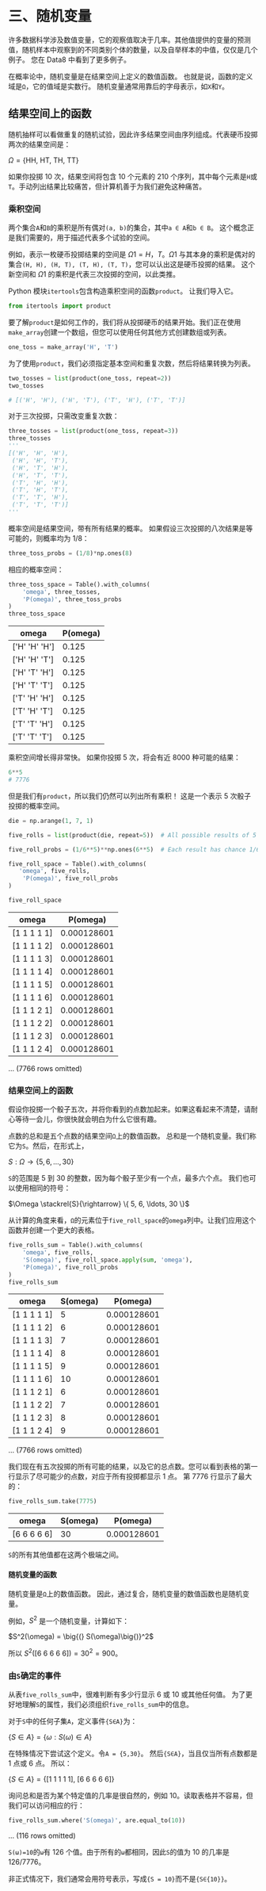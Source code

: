 # 三、随机变量

许多数据科学涉及数值变量，它的观察值取决于几率。其他值提供的变量的预测值，随机样本中观察到的不同类别个体的数量，以及自举样本的中值，仅仅是几个例子。 您在 Data8 中看到了更多例子。

在概率论中，随机变量是在结果空间上定义的数值函数。 也就是说，函数的定义域是`Ω`，它的值域是实数行。 随机变量通常用靠后的字母表示，如`X`和`Y`。

## 结果空间上的函数

随机抽样可以看做重复的随机试验，因此许多结果空间由序列组成。代表硬币投掷两次的结果空间是：

$\Omega = \{ \text{HH, HT, TH, TT} \}$

如果你投掷 10 次，结果空间将包含 10 个元素的 210 个序列，其中每个元素是`H`或`T`。手动列出结果比较痛苦，但计算机善于为我们避免这种痛苦。

### 乘积空间

两个集合`A`和`B`的乘积是所有偶对`(a, b)`的集合，其中`a ∈ A`和`b ∈ B`。 这个概念正是我们需要的，用于描述代表多个试验的空间。

例如，表示一枚硬币投掷结果的空间是 $Ω1 = {H，T}$。$Ω1$ 与其本身的乘积是偶对的集合`(H, H), (H, T), (T, H), (T, T)`，您可以认出这是硬币投掷的结果。 这个新空间和 $Ω1$ 的乘积是代表三次投掷的空间，以此类推。

Python 模块`itertools`包含构造乘积空间的函数`product`。 让我们导入它。

```py
from itertools import product
```

要了解`product`是如何工作的，我们将从投掷硬币的结果开始。我们正在使用`make_array`创建一个数组，但您可以使用任何其他方式创建数组或列表。

```py
one_toss = make_array('H', 'T')
```

为了使用`product`，我们必须指定基本空间和重复次数，然后将结果转换为列表。

```py
two_tosses = list(product(one_toss, repeat=2))
two_tosses

# [('H', 'H'), ('H', 'T'), ('T', 'H'), ('T', 'T')]
```

对于三次投掷，只需改变重复次数：

```py
three_tosses = list(product(one_toss, repeat=3))
three_tosses
'''
[('H', 'H', 'H'),
 ('H', 'H', 'T'),
 ('H', 'T', 'H'),
 ('H', 'T', 'T'),
 ('T', 'H', 'H'),
 ('T', 'H', 'T'),
 ('T', 'T', 'H'),
 ('T', 'T', 'T')]
'''
```

概率空间是结果空间，带有所有结果的概率。 如果假设三次投掷的八次结果是等可能的，则概率均为 1/8：

```py
three_toss_probs = (1/8)*np.ones(8)
```

相应的概率空间：

```py
three_toss_space = Table().with_columns(
    'omega', three_tosses,
    'P(omega)', three_toss_probs
)
three_toss_space
```


| omega | P(omega) |
| --- | --- |
| ['H' 'H' 'H'] | 0.125 |
| ['H' 'H' 'T'] | 0.125 |
| ['H' 'T' 'H'] | 0.125 |
| ['H' 'T' 'T'] | 0.125 |
| ['T' 'H' 'H'] | 0.125 |
| ['T' 'H' 'T'] | 0.125 |
| ['T' 'T' 'H'] | 0.125 |
| ['T' 'T' 'T'] | 0.125 |

乘积空间增长得非常快。 如果你投掷 5 次，将会有近 8000 种可能的结果：

```py
6**5
# 7776
```

但是我们有`product`，所以我们仍然可以列出所有乘积！ 这是一个表示 5 次骰子投掷的概率空间。

```py
die = np.arange(1, 7, 1)

five_rolls = list(product(die, repeat=5))  # All possible results of 5 rolls

five_roll_probs = (1/6**5)**np.ones(6**5)  # Each result has chance 1/6**5

five_roll_space = Table().with_columns(
   'omega', five_rolls,
    'P(omega)', five_roll_probs
)

five_roll_space
```

| omega | P(omega) |
| --- | --- |
| [1 1 1 1 1] | 0.000128601 |
| [1 1 1 1 2] | 0.000128601 |
| [1 1 1 1 3] | 0.000128601 |
| [1 1 1 1 4] | 0.000128601 |
| [1 1 1 1 5] | 0.000128601 |
| [1 1 1 1 6] | 0.000128601 |
| [1 1 1 2 1] | 0.000128601 |
| [1 1 1 2 2] | 0.000128601 |
| [1 1 1 2 3] | 0.000128601 |
| [1 1 1 2 4] | 0.000128601 |

... (7766 rows omitted)

### 结果空间上的函数

假设你投掷一个骰子五次，并将你看到的点数加起来。如果这看起来不清楚，请耐心等待一会儿，你很快就会明白为什么它很有趣。

点数的总和是五个点数的结果空间`Ω`上的数值函数。 总和是一个随机变量。我们称它为`S`。然后，在形式上，

$S: \Omega \rightarrow \{ 5, 6, \ldots, 30 \}$

`S`的范围是 5 到 30 的整数，因为每个骰子至少有一个点，最多六个点。 我们也可以使用相同的符号：

$\Omega \stackrel{S}{\rightarrow} \{ 5, 6, \ldots, 30 \}$

从计算的角度来看，`Ω`的元素位于`five_roll_space`的`omega`列中。让我们应用这个函数并创建一个更大的表格。

```py
five_rolls_sum = Table().with_columns(
    'omega', five_rolls,
    'S(omega)', five_roll_space.apply(sum, 'omega'),
    'P(omega)', five_roll_probs
)
five_rolls_sum
```

| omega | S(omega) | P(omega) |
| --- | --- | --- |
| [1 1 1 1 1] | 5 | 0.000128601 |
| [1 1 1 1 2] | 6 | 0.000128601 |
| [1 1 1 1 3] | 7 | 0.000128601 |
| [1 1 1 1 4] | 8 | 0.000128601 |
| [1 1 1 1 5] | 9 | 0.000128601 |
| [1 1 1 1 6] | 10 | 0.000128601 |
| [1 1 1 2 1] | 6 | 0.000128601 |
| [1 1 1 2 2] | 7 | 0.000128601 |
| [1 1 1 2 3] | 8 | 0.000128601 |
| [1 1 1 2 4] | 9 | 0.000128601 |

... (7766 rows omitted)

我们现在有五次投掷的所有可能的结果，以及它的总点数。您可以看到表格的第一行显示了尽可能少的点数，对应于所有投掷都显示 1 点。 第 7776 行显示了最大的：

```py
five_rolls_sum.take(7775)
```


| omega | S(omega) | P(omega) |
| --- | --- | --- |
| [6 6 6 6 6] | 30 | 0.000128601 |

`S`的所有其他值都在这两个极端之间。

#### 随机变量的函数

随机变量是`Ω`上的数值函数。 因此，通过复合，随机变量的数值函数也是随机变量。

例如，$S^2$ 是一个随机变量，计算如下：

$S^2(\omega) = \big{(} S(\omega)\big{)}^2$

所以 $S^2(\text{[6 6 6 6 6]}) = 30^2 = 900$。

### 由`S`确定的事件

从表`five_rolls_sum`中，很难判断有多少行显示 6 或 10 或其他任何值。 为了更好地理解`S`的属性，我们必须组织`five_rolls_sum`中的信息。

对于`S`中的任何子集`A`，定义事件`{S∈A}`为：

$\{S \in A \} = \{\omega: S(\omega) \in A \}$

在特殊情况下尝试这个定义。令`A = {5,30}`。 然后`{S∈A}`，当且仅当所有点数都是 1 点或 6 点。 所以：

$\{S \in A\} = \{\text{[1 1 1 1 1], [6 6 6 6 6]}\}$

询问总和是否为某个特定值的几率是很自然的，例如 10。读取表格并不容易，但我们可以访问相应的行：

```py
five_rolls_sum.where('S(omega)', are.equal_to(10))
```

... (116 rows omitted)

`S(ω)=10`的`ω`有 126 个值。由于所有的`ω`都相同，因此`S`的值为 10 的几率是 126/7776。

非正式情况下，我们通常会用符号表示，写成`{S = 10}`而不是`{S∈{10}}`。
